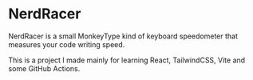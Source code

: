 # NerdRacer

NerdRacer is a small MonkeyType kind of keyboard speedometer that measures your code writing speed.

This is a project I made mainly for learning React, TailwindCSS, Vite and some GitHub Actions.
